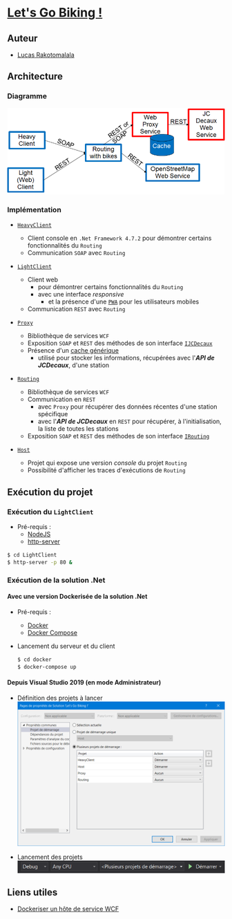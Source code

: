 # [Let's Go Biking !](https://lms.univ-cotedazur.fr/course/view.php?id=4334&amp;section=11)

## Auteur

- [Lucas Rakotomalala](https://github.com/LucasRakotomalala)

## Architecture

### Diagramme

<img src="resources/Diagramme d'architecture.png" alt="Diagramme d'architecture" style="margin: auto;"/>

### Implémentation

* [`HeavyClient`](HeavyClient)
    * Client console en `.Net Framework 4.7.2` pour démontrer certains fonctionnalités du `Routing`
    * Communication `SOAP` avec `Routing`

* [`LightClient`](LightClient)
    * Client web
        * pour démontrer certains fonctionnalités du `Routing`
        * avec une interface *responsive*
            * et la présence d'une [`PWA`](https://web.dev/progressive-web-apps/) pour les utilisateurs mobiles
    * Communication `REST` avec `Routing`

* [`Proxy`](Proxy)
    * Bibliothèque de services `WCF`
    * Exposition `SOAP` et `REST` des méthodes de son interface [`IJCDecaux`](Proxy/Services/IJCDecaux.cs)
    * Présence d'un [cache générique](Proxy/Caches/Cache.cs)
        * utilisé pour stocker les informations, récupérées avec l'***API de JCDecaux***, d'une station

* [`Routing`](Routing)
    * Bibliothèque de services `WCF`
    * Communication en `REST` 
        * avec `Proxy` pour récupérer des données récentes d'une station spécifique
        * avec l'***API de JCDecaux*** en `REST` pour récupérer, à l'initialisation, la liste de toutes les stations
    * Exposition `SOAP` et `REST` des méthodes de son interface [`IRouting`](Routing/Services/IRouting.cs)

* [`Host`](Host)
    * Projet qui expose une version *console* du projet `Routing`
    * Possibilité d'afficher les traces d'exécutions de `Routing`


## Exécution du projet

### Exécution du `LightClient`

* Pré-requis :
    * [NodeJS](https://nodejs.org/en/)
    * [http-server](https://www.npmjs.com/package/http-server)

```bash
$ cd LightClient
$ http-server -p 80 &
```

### Exécution de la solution .Net

#### Avec une version Dockerisée de la solution .Net

* Pré-requis :
    * [Docker](https://www.docker.com)
    * [Docker Compose](https://www.docker.com)

* Lancement du serveur et du client

    ```bash
    $ cd docker
    $ docker-compose up
    ```

#### Depuis Visual Studio 2019 (en mode Administrateur)

* Définition des projets à lancer
    <img src="resources/Projets de lancement.png" alt="Projets de lancement" style="margin: auto;"/>

* Lancement des projets
    <img src="resources/Lancement des projets.png" alt="Lancement des projets" style="margin: auto;"/>

## Liens utiles

* [Dockeriser un hôte de service WCF](https://devblogs.microsoft.com/aspnet/lets-try-wcf-self-hosted-services-in-a-container/)

